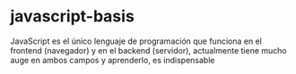 # javascript-basis
JavaScript es el único lenguaje de programación que funciona en el frontend (navegador) y en el backend (servidor), actualmente tiene mucho auge en ambos campos y aprenderlo, es indispensable
